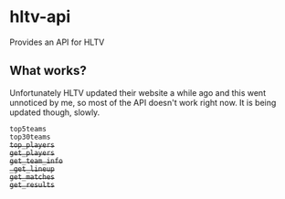 # hltv-api
Provides an API for HLTV

## What works?
Unfortunately HLTV updated their website a while ago and this went unnoticed by me, so most of the API doesn't work right now.
It is being updated though, slowly.

`top5teams`  
`top30teams`  
~~`top_players`~~  
~~`get_players`~~  
~~`get_team_info`~~  
~~`_get_lineup`~~  
~~`get_matches`~~  
~~`get_results`~~ 
